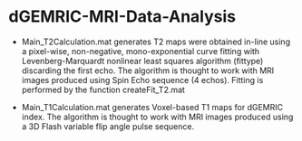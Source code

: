 # dGEMRIC-MRI-Data-Analysis
- Main_T2Calculation.mat generates T2 maps were obtained in-line using a pixel-wise, non-negative, mono-exponential curve fitting with Levenberg-Marquardt nonlinear least squares algorithm (fittype) discarding the first echo. The algorithm is thought to work with MRI images produced using Spin Echo sequence (4 echos). Fitting is performed by the function createFit_T2.mat

- Main_T1Calculation.mat generates Voxel-based T1 maps for dGEMRIC index. The algorithm is thought to work with MRI images produced using a 3D Flash variable flip angle pulse sequence.
